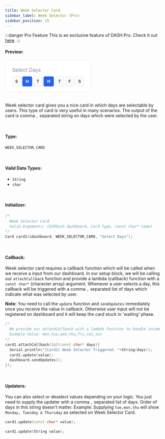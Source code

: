```yaml
---
title: Week Selector Card
sidebar_label: Week Selector (Pro)
sidebar_position: 15
---
```


:::danger Pro Feature
This is an exclusive feature of DASH Pro. Check it out [here](https://espdash.pro).
:::

#### Preview:

<img className="card-preview" src="/img/v4/week-selector.png" width="280px" alt="Week Selector Card Preview" />

<br/>
<br/>

Week selector card gives you a nice card in which days are selectable by users. This type of card is very useful in many scenarios. The output of the card is comma `,` separated string on days which were selected by the user.

<br/>

#### Type:
`WEEK_SELECTOR_CARD`

<br/>

#### Valid Data Types:
- `String`
- `char`

<br/>

#### Initializer:
```cpp
/* 
  Week Selector Card
  Valid Arguments: (ESPDash dashboard, Card Type, const char* name)
*/
Card card1(&dashboard, WEEK_SELECTOR_CARD, "Select Days");
```

<br/>


#### Callback:
Week selector card requires a callback function which will be called when we receive a input from our dashboard. In our setup block, we will be calling our `attachCallback` function and provide a lambda (callback) function with a `const char*` (character array) argument. Whenever a user selects a day, this callback will be triggered with a comma `,` separated list of days which indicate what was selected by user.

**Note:** You need to call the `update` function and `sendUpdates` immediately once you receive the value in callback. Otherwise user input will not be registered on dashboard and it will keep the card stuck in 'waiting' phase.

```cpp
/*
  We provide our attachCallback with a lambda function to handle incomming data
  Example Value: mon,tue,wed,thu,fri,sat,sun
*/
card1.attachCallback([&](const char* days){
  Serial.println("[Card1] Week Selector Triggered: "+String(days));
  card1.update(value);
  dashboard.sendUpdates();
});
```

<br/>

#### Updaters:
You can also select or deselect values depending on your logic. You just need to supply the updater with a comma `,` separated list of days. Order of days in this string doesn't matter. Example: Supplying `tue,mon,thu` will show `Monday, Tuesday & Thursday` as selected on Week Selector Card.

```cpp
card1.update(const char* value);
```

```cpp
card1.update(String value);
```


